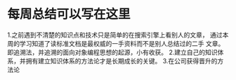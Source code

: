 # 每周总结可以写在这里
1.之前遇到不清楚的知识点和技术只是简单的在搜索引擎上看别人的文章，
通过本周的学习知道了读标准文档是最权威的一手资料而不是别人总结过的二手
文章。即追溯法，并追溯的面向对象编程思想的起源，小有收获。
2.建立自己的知识体系，并拥有建立知识体系的方法论才是长期成长的关键。
3.在公司获得晋升的方法论